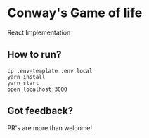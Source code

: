 # Conway's Game of life

React Implementation

## How to run?

```
cp .env-template .env.local
yarn install
yarn start
open localhost:3000
```

## Got feedback?

PR's are more than welcome!
